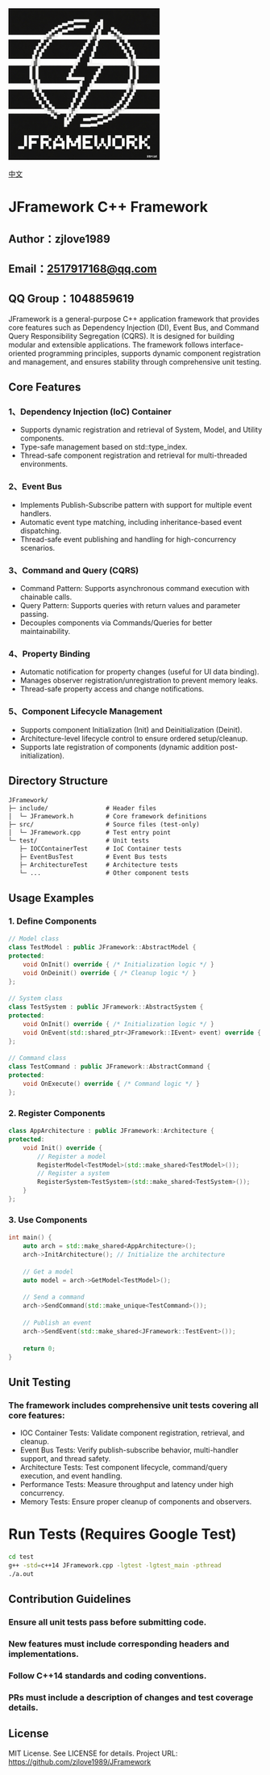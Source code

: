 <img src="https://github.com/zjlove1989/JFramework/blob/master/LOGO.png" alt="LOGO" width="300" height="300" />

[中文](https://github.com/zjlove1989/JFramework/blob/master/README.md)

# JFramework C++ Framework

## Author：zjlove1989
## Email：2517917168@qq.com
## QQ Group：1048859619


JFramework is a general-purpose C++ application framework that provides core features such as Dependency Injection (DI), Event Bus, and Command Query Responsibility Segregation (CQRS). It is designed for building modular and extensible applications. The framework follows interface-oriented programming principles, supports dynamic component registration and management, and ensures stability through comprehensive unit testing.

## Core Features

### 1、Dependency Injection (IoC) Container
- Supports dynamic registration and retrieval of System, Model, and Utility components.
- Type-safe management based on std::type_index.
- Thread-safe component registration and retrieval for multi-threaded environments.

### 2、Event Bus
- Implements Publish-Subscribe pattern with support for multiple event handlers.
- Automatic event type matching, including inheritance-based event dispatching.
- Thread-safe event publishing and handling for high-concurrency scenarios.

### 3、Command and Query (CQRS)
- Command Pattern: Supports asynchronous command execution with chainable calls.
- Query Pattern: Supports queries with return values and parameter passing.
- Decouples components via Commands/Queries for better maintainability.

### 4、Property Binding
- Automatic notification for property changes (useful for UI data binding).
- Manages observer registration/unregistration to prevent memory leaks.
- Thread-safe property access and change notifications.
  
### 5、Component Lifecycle Management
- Supports component Initialization (Init) and Deinitialization (Deinit).
- Architecture-level lifecycle control to ensure ordered setup/cleanup.
- Supports late registration of components (dynamic addition post-initialization).

## Directory Structure

	JFramework/
	├─ include/                # Header files
	│  └─ JFramework.h         # Core framework definitions
	├─ src/                    # Source files (test-only)
	│  └─ JFramework.cpp       # Test entry point
	└─ test/                   # Unit tests
	   ├─ IOCContainerTest     # IoC Container tests
	   ├─ EventBusTest         # Event Bus tests
	   ├─ ArchitectureTest     # Architecture tests
	   └─ ...                  # Other component tests

## Usage Examples

### 1. Define Components
```cpp
// Model class
class TestModel : public JFramework::AbstractModel {
protected:
    void OnInit() override { /* Initialization logic */ }
    void OnDeinit() override { /* Cleanup logic */ }
};

// System class
class TestSystem : public JFramework::AbstractSystem {
protected:
    void OnInit() override { /* Initialization logic */ }
    void OnEvent(std::shared_ptr<JFramework::IEvent> event) override { /* Event handling */ }
};

// Command class
class TestCommand : public JFramework::AbstractCommand {
protected:
    void OnExecute() override { /* Command logic */ }
};
```
### 2. Register Components
```cpp
class AppArchitecture : public JFramework::Architecture {
protected:
    void Init() override {
        // Register a model
        RegisterModel<TestModel>(std::make_shared<TestModel>());
        // Register a system
        RegisterSystem<TestSystem>(std::make_shared<TestSystem>());
    }
};
```
### 3. Use Components
```cpp
int main() {
    auto arch = std::make_shared<AppArchitecture>();
    arch->InitArchitecture(); // Initialize the architecture

    // Get a model
    auto model = arch->GetModel<TestModel>();

    // Send a command
    arch->SendCommand(std::make_unique<TestCommand>());

    // Publish an event
    arch->SendEvent(std::make_shared<JFramework::TestEvent>());

    return 0;
}
```
## Unit Testing
### The framework includes comprehensive unit tests covering all core features:
- IOC Container Tests: Validate component registration, retrieval, and cleanup.
- Event Bus Tests: Verify publish-subscribe behavior, multi-handler support, and thread safety.
- Architecture Tests: Test component lifecycle, command/query execution, and event handling.
- Performance Tests: Measure throughput and latency under high concurrency.
- Memory Tests: Ensure proper cleanup of components and observers.

# Run Tests (Requires Google Test)
```bash
cd test
g++ -std=c++14 JFramework.cpp -lgtest -lgtest_main -pthread
./a.out
```

## Contribution Guidelines
### Ensure all unit tests pass before submitting code.
### New features must include corresponding headers and implementations.
### Follow C++14 standards and coding conventions.
### PRs must include a description of changes and test coverage details.

## License
MIT License. See LICENSE for details.
Project URL: https://github.com/zjlove1989/JFramework
